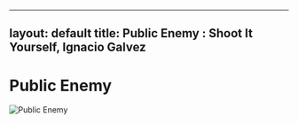 
---
layout: default
title: Public Enemy : Shoot It Yourself, Ignacio Galvez
---

# Public Enemy

![Public Enemy](http://assets.farmhouse.co/publishing/1-shoot-it-yourself/images/public-enemy-1.jpg)
